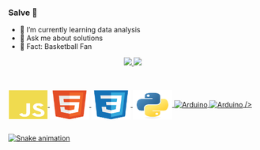 ### Salve 🎯

- 🌱 I’m currently learning data analysis
- 💬 Ask me about solutions
- 🏀 Fact: Basketball Fan

<div align="center">
  <a href="https://github.com/guilhjermeavila77">
  <img height="180em" src="https://github-readme-stats.vercel.app/api?username=guilhermeavila77&show_icons=true&theme=highcontrast&include_all_commits=true&count_private=true"/>
  <img height="180em" src="https://github-readme-stats.vercel.app/api/top-langs/?username=guilhermeavila77&layout=compact&langs_count=7&theme=highcontrast"/>
</div>
  
  ##
  
  <div style="display: inline_block"><br>
  <img align="center" alt="Js" height="60" width="80" src="https://raw.githubusercontent.com/devicons/devicon/master/icons/javascript/javascript-plain.svg">
  <img align="center" alt="HTML" height="60" width="80" src="https://raw.githubusercontent.com/devicons/devicon/master/icons/html5/html5-original.svg">
  <img align="center" alt="CSS" height="60" width="80" src="https://raw.githubusercontent.com/devicons/devicon/master/icons/css3/css3-original.svg">
  <img align="center" alt="Python" height="60" width="80" src="https://raw.githubusercontent.com/devicons/devicon/master/icons/python/python-original.svg">
  <img align="center" alt="Arduino" height="60" width="80" src="https://cdn.jsdelivr.net/gh/devicons/devicon/icons/arduino/arduino-original-wordmark.svg" />
  <img align="center" alt="Arduino" height="60" width="80" src="https://cdn.jsdelivr.net/gh/devicons/devicon/icons/jupyter/jupyter-plain-wordmark.svg" /> />
    
   ##
  
   ![Snake animation](https://github.com/guilhermeavila77/guilhermeavila77/blob/output/github-contribution-grid-snake.svg)
   
</div>
